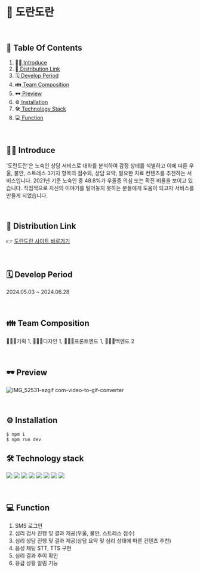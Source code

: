 # 📌 도란도란

<br/> 

## 📑 Table Of Contents
1.   👋🏻[ Introduce](#-introduce)<br/>
2.   🚀[ Distribution Link](#-distribution-link)<br/>
3.   🗓[ Develop Period](#-develop-period)<br/>
4.   👪[ Team Composition](#-team-composition)  
4.   🕶[ Preview](#-preview)<br/>
5.   ⚙[ Installation](#-installation)<br/>
6.   🛠[ Technology Stack](#-technology-stack)<br/>
7.   💻[ Function](#-function)<br/>

<br />


## 👋🏻 Introduce
'도란도란'은 노숙인 상담 서비스로 대화를 분석하여 감정 상태를 식별하고 이에 따른 우울, 불안, 스트레스 3가지 항목의 점수와, 상담 요약, 필요한 치료 컨텐츠를 추천하는 서비스입니다.
2021년 기준 노숙인 중 48.8%가 우울증 의심 또는 확진 비율을 보이고 있습니다. 직접적으로 자신의 이야기를 털어놓지 못하는 분들에게 도움이 되고자 서비스를 만들게 되었습니다. 
 
<br />

## 🚀 Distribution Link
👉 [도란도란 사이트 바로가기](https://dorandoran-gamma.vercel.app/)

<br />

## 🗓 Develop Period
2024.05.03 ~ 2024.06.28

<br />

## 👪 Team Composition
👨🏻‍💼기획 1, 👩🏻‍🎨디자인 1, 👩🏻‍💻프론트엔드 1, 👩🏻‍💻백엔드 2

<br />

## 🕶 Preview 
![IMG_52531-ezgif com-video-to-gif-converter](https://github.com/hajung00/dorandoran/assets/66300154/7f96cafb-c8b6-44a6-ab78-24a6c4071d21)


<br />

## ⚙ Installation
```
$ npm i
$ npm run dev
```    
      


## 🛠 Technology stack

<img src="https://img.shields.io/badge/Next.js-000000?style=for-the-badge&logo=react&logoColor=white">  <img src="https://img.shields.io/badge/react-61DAFB?style=for-the-badge&logo=react&logoColor=black"> 
<img src="https://img.shields.io/badge/TypeScript-3178C6?style=for-the-badge&logo=react&logoColor=white">  <img src="https://img.shields.io/badge/node.js-339933?style=for-the-badge&logo=node.js&logoColor=white">  <img src="https://img.shields.io/badge/styled-components-DB7093?style=for-the-badge&logo=styled-components&logoColor=white">    <img src="https://img.shields.io/badge/SWR-000000?style=for-the-badge&logo=redux&logoColor=white">  <img src="https://img.shields.io/badge/Axios-5A29E4?style=for-the-badge&logo=Axios&logoColor=white">  <img src="https://img.shields.io/badge/Vercel-000000?style=for-the-badge&logo=Heroku&logoColor=white">

<br />

## 💻 Function
1. SMS 로그인
2. 심리 검사 진행 및 결과 제공(우울, 불안, 스트레스 점수)
3. 심리 상담 진행 및 결과 제공(상담 요약 및 심리 상태에 따른 컨텐츠 추천)
4. 음성 채팅 STT, TTS 구현
5. 심리 결과 추이 확인
6. 응급 상황 알림 기능
